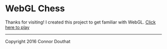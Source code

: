 # WebGL Chess
Thanks for visiting! I created this project to get familiar with WebGL. [Click here to play](http://steelcastle.biz/webgl-chess/)

---

Copyright 2016 Connor Douthat
